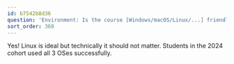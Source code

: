 ```yaml
---
id: b7542b8d36
question: 'Environment: Is the course [Windows/macOS/Linux/...] friendly?'
sort_order: 360
---
```


Yes! Linux is ideal but technically it should not matter. Students in the 2024 cohort used all 3 OSes successfully.